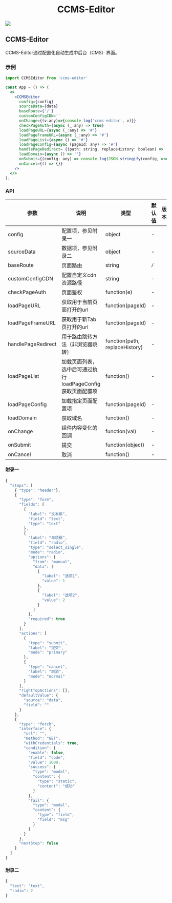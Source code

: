 <h1 align="center">CCMS-Editor</h1>



![](https://img.shields.io/badge/license-MIT-blue)

##  CCMS-Editor
CCMS-Editor通过配置化自动生成中后台（CMS）界面。


### 示例
```jsx
import CCMSEditor from 'ccms-editor'

const App = () => (
  <>
    <CCMSEditor
      config={config}
      sourceData={data}
      baseRoute={'/'}
      customConfigCDN=''
      onChange={(v:any)=>{console.log('ccms-editor', v)}}
      checkPageAuth={async (_:any) => true}
      loadPageURL={async (_:any) => '#'}
      loadPageFrameURL={async (_:any) => '#'}
      loadPageList={async () => '#'}
      loadPageConfig={async (pageId: any) => '#'}
      handlePageRedirect= {(path: string, replaceHistory: boolean) => '#'}
      loadDomain={async () => ''}
      onSubmit={(config: any) => console.log(JSON.stringify(config, undefined, 2))}
      onCancel={() => {}}
    />
  </>
);
```
### API

| 参数 | 说明 | 类型 | 默认值 | 版本 |
| --- | --- | --- | --- | --- |
| config | 配置项，参见附录一 | object | - |  |
| sourceData | 数据项，参见附录二 | object | - |  |
| baseRoute | 页面路由 | string | `/` |  |
| customConfigCDN | 配置自定义cdn资源路径 | string | - |  |
| checkPageAuth | 页面鉴权 | function(e) | - | |
| loadPageURL | 获取用于当前页面打开的url | function(pageId) | - |  |
| loadPageFrameURL | 获取用于新Tab页打开的url | function(pageId) | - |  |
| handlePageRedirect | 用于路由跳转方法（非浏览器跳转） | function(path, replaceHistory) | - |  |
| loadPageList | 加载页面列表，选中后可通过执行loadPageConfig获取页面配置项 | function() | - |  |
| loadPageConfig | 加载指定页面配置项 | function(pageId) | - |  |
| loadDomain | 获取域名 | function() | - |  |
| onChange | 组件内容变化的回调 | function(val) | - |  |
| onSubmit | 提交 | function(object) | - |  |
| onCancel | 取消 | function() | - |  |


#### 附录一
```js
{
  "steps": [
    { "type": "header"},
    {
      "type": "form",
      "fields": [
        {
          "label": "文本框",
          "field": "text",
          "type": "text"
        },
        {
          "label": "单项框",
          "field": "radio",
          "type": "select_single",
          "mode": "radio",
          "options": {
            "from": "manual",
            "data": [
              {
                "label": "选项1",
                "value": 1
              },
              {
                "label": "选项2",
                "value": 2
              }
            ]
          },
          "required": true
        }
      ],
      "actions": [
        {
          "type": "submit",
          "label": "提交",
          "mode": "primary"
        },
        {
          "type": "cancel",
          "label": "取消",
          "mode": "normal"
        }
      ],
      "rightTopActions": [],
      "defaultValue": {
        "source": "data",
        "field": ""
      }
    },
    {
      "type": "fetch",
      "interface": {
        "url": "",
        "method": "GET",
        "withCredentials": true,
        "condition": {
          "enable": false,
          "field": "code",
          "value": 1000,
          "success": {
            "type": "modal",
            "content": {
              "type": "static",
              "content": "成功"
            }
          },
          "fail": {
            "type": "modal",
            "content": {
              "type": "field",
              "field": "msg"
            }
          }
        }
      },
      "nextStep": false
    }
  ]
}
```

#### 附录二
```js
{
  "text": "text",
  "radio": 2
}
```